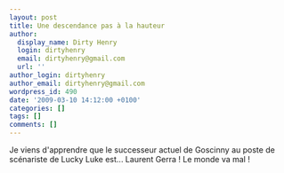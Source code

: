 ```yaml
---
layout: post
title: Une descendance pas à la hauteur
author:
  display_name: Dirty Henry
  login: dirtyhenry
  email: dirtyhenry@gmail.com
  url: ''
author_login: dirtyhenry
author_email: dirtyhenry@gmail.com
wordpress_id: 490
date: '2009-03-10 14:12:00 +0100'
categories: []
tags: []
comments: []
---
```

Je viens d'apprendre que le successeur actuel de Goscinny au poste de scénariste de Lucky Luke est... Laurent Gerra ! Le monde va mal !
